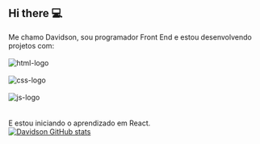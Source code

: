 ## Hi there :computer:

Me chamo Davidson, sou programador Front End e estou desenvolvendo projetos com:
<br>
<br>
<img src="https://img.shields.io/badge/HTML5-E34F26?style=for-the-badge&logo=html5&logoColor=white" alt="html-logo">
<br>
<br>
<img src="https://img.shields.io/badge/CSS3-1572B6?style=for-the-badge&logo=css3&logoColor=white" alt="css-logo">
<br>
<br>
<img src="https://img.shields.io/badge/JavaScript-323330?style=for-the-badge&logo=javascript&logoColor=F7DF1E" alt="js-logo">
<br>
<br>
<br>
E estou iniciando o aprendizado em React.
<br>
[![Davidson GitHub stats](https://github-readme-stats.vercel.app/api?username=DavidsonDamaceno)](https://github.com/anuraghazra/github-readme-stats)
